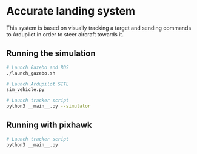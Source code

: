 # Accurate landing system

This system is based on visually tracking a target and sending commands to Ardupilot in order to steer aircraft towards it.

## Running the simulation

```sh
# Launch Gazebo and ROS
./launch_gazebo.sh

# Launch Ardupilot SITL
sim_vehicle.py

# Launch tracker script
python3 __main__.py --simulator
```

## Running with pixhawk

```sh
# Launch tracker script
python3 __main__.py
```
